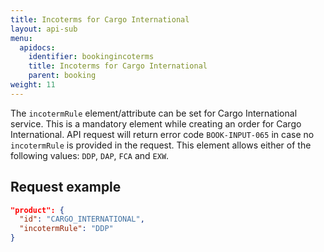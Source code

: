 ```yaml
---
title: Incoterms for Cargo International
layout: api-sub
menu:
  apidocs:
    identifier: bookingincoterms
    title: Incoterms for Cargo International
    parent: booking
weight: 11
---
```


The `incotermRule` element/attribute can be set for Cargo International service. This is a mandatory element while creating an order for Cargo International. API request will return error code `BOOK-INPUT-065` in case no `incotermRule` is provided in the request. This element allows either of the following values: `DDP`, `DAP`, `FCA` and `EXW`.

## Request example

```json
"product": {
  "id": "CARGO_INTERNATIONAL",
  "incotermRule": "DDP"
}
```
